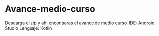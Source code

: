 # Avance-medio-curso
Descarga el zip y ahi encontraras el avance de medio curso!
IDE: Android Studio
Lenguaje: Kotlin
